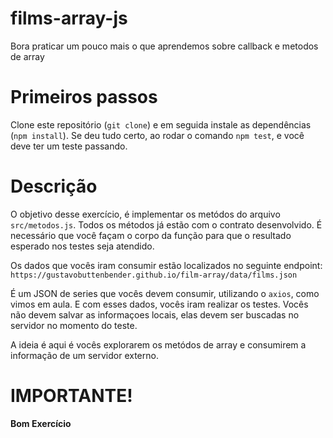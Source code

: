 # films-array-js

Bora praticar um pouco mais o que aprendemos sobre callback e metodos de array

# Primeiros passos

Clone este repositório (`git clone`) e em seguida instale as dependências (`npm install`). Se deu tudo certo, ao rodar o comando `npm test`, e você deve ter um teste passando.

# Descrição

O objetivo desse exercício, é implementar os metódos do arquivo `src/metodos.js`. Todos os métodos já estão com o contrato desenvolvido. É necessário que você façam o corpo da função para que o resultado esperado nos testes seja atendido. 

Os dados que vocês iram consumir estão localizados no seguinte endpoint: `https://gustavobuttenbender.github.io/film-array/data/films.json`

É um JSON de series que vocês devem consumir, utilizando o `axios`, como vimos em aula. E com esses dados, vocês iram realizar os testes.
Vocês não devem salvar as informaçoes locais, elas devem ser buscadas no servidor no momento do teste.

A ideia é aqui é vocês explorarem os metódos de array e consumirem a informação de um servidor externo. 

# IMPORTANTE!
**Bom Exercício** 